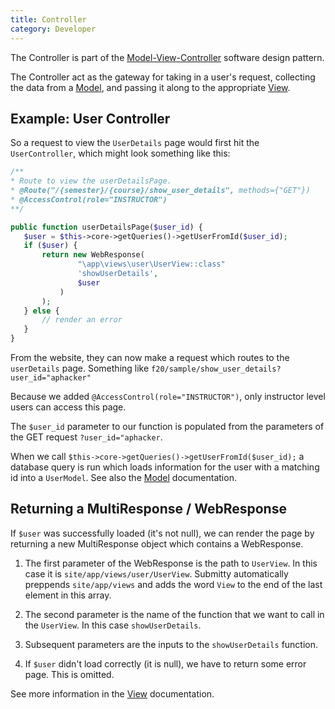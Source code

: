 ```yaml
---
title: Controller
category: Developer
---
```


The Controller is part of the [Model-View-Controller](index) software
design pattern.

The Controller act as the gateway for taking in a user's request,
collecting the data from a [Model](model), and passing it along to the
appropriate [View](view).

## Example: User Controller

So a request to view the `UserDetails` page would first hit the
`UserController`, which might look something like this:

```PHP
/**
* Route to view the userDetailsPage.
* @Route("/{semester}/{course}/show_user_details", methods={"GET"})
* @AccessControl(role="INSTRUCTOR")
**/

public function userDetailsPage($user_id) {
   $user = $this->core->getQueries()->getUserFromId($user_id);
   if ($user) {
       return new WebResponse(
               "\app\views\user\UserView::class"
               'showUserDetails',
               $user
           )
       );
   } else {
       // render an error
   }
}
```

From the website, they can now make a request which routes to the
`userDetails` page. Something like
`f20/sample/show_user_details?user_id="aphacker"`

Because we added `@AccessControl(role="INSTRUCTOR")`, only instructor
level users can access this page.

The `$user_id` parameter to our function is populated from the
parameters of the GET request `?user_id="aphacker`.

When we call `$this->core->getQueries()->getUserFromId($user_id);` a
database query is run which loads information for the user with a
matching id into a `UserModel`.  See also the [Model](model) documentation.

## Returning a MultiResponse / WebResponse

If `$user` was successfully loaded (it's not null), we can render the
page by returning a new MultiResponse object which contains a
WebResponse.

1. The first parameter of the WebResponse is the path to
    `UserView`. In this case it is
    `site/app/views/user/UserView`. Submitty automatically preppends
    `site/app/views` and adds the word `View` to the end of the last
    element in this array.

2. The second parameter is the name of the function that we want to
    call in the `UserView`. In this case `showUserDetails`.

3. Subsequent parameters are the inputs to the `showUserDetails`
    function.

4. If `$user` didn't load correctly (it is null), we have to return
    some error page. This is omitted.

See more information in the [View](view) documentation.


